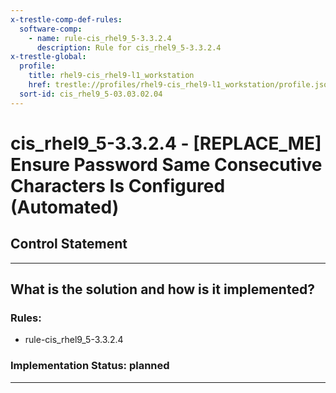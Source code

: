 ```yaml
---
x-trestle-comp-def-rules:
  software-comp:
    - name: rule-cis_rhel9_5-3.3.2.4
      description: Rule for cis_rhel9_5-3.3.2.4
x-trestle-global:
  profile:
    title: rhel9-cis_rhel9-l1_workstation
    href: trestle://profiles/rhel9-cis_rhel9-l1_workstation/profile.json
  sort-id: cis_rhel9_5-03.03.02.04
---
```


# cis_rhel9_5-3.3.2.4 - \[REPLACE_ME\] Ensure Password Same Consecutive Characters Is Configured (Automated)

## Control Statement

______________________________________________________________________

## What is the solution and how is it implemented?

<!-- For implementation status enter one of: implemented, partial, planned, alternative, not-applicable -->

<!-- Note that the list of rules under ### Rules: is read-only and changes will not be captured after assembly to JSON -->

<!-- Add control implementation description here for control: cis_rhel9_5-3.3.2.4 -->

### Rules:

  - rule-cis_rhel9_5-3.3.2.4

### Implementation Status: planned

______________________________________________________________________
